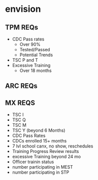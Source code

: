  # envision



## TPM REQs 
- CDC Pass rates 
	- Over 90%
	- Tested/Passed
	- Potential Trends
- TSC P and T
- Excessive Training 
	- Over 18 months

## ARC REQs


## MX REQS
- TSC I
- TSC Q
- TSC M
- TSC Y (beyond 6 Months)
- CDC Pass Rates
- CDCs enrolled 15+ months
- 7 lvl school canx, no show, reschedules
- Training Progress Review results
- excessive Training beyond 24 mo
- Officer trainin status
- number participating in MEST
- number participating in STP
  
    
